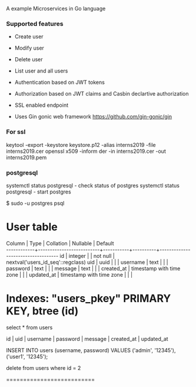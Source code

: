 A example Microservices in Go language

### Supported features ###
- Create user
- Modify user
- Delete user
- List user and all users

- Authentication based on JWT tokens
- Authorization based on JWT claims and Casbin declartive authorization
- SSL enabled endpoint

- Uses Gin gonic web framework https://github.com/gin-gonic/gin


### For ssl ####

keytool -export -keystore keystore.p12 -alias interns2019 -file interns2019.cer
openssl x509 -inform der -in interns2019.cer -out interns2019.pem

### postgresql ####
systemctl status postgresql - check status of postgres
systemctl status postgresql - start postgres

$ sudo -u postgres psql

User table
==========
   Column   |           Type           | Collation | Nullable |              Default              
------------+--------------------------+-----------+----------+-----------------------------------
 id         | integer                  |           | not null | nextval('users_id_seq'::regclass)
 uid        | uuid                     |           |          | 
 username   | text                     |           |          | 
 password   | text                     |           |          | 
 message    | text                     |           |          | 
 created_at | timestamp with time zone |           |          | 
 updated_at | timestamp with time zone |           |          | 

Indexes:
    "users_pkey" PRIMARY KEY, btree (id)
===========

select * from users

id | uid | username | password | message | created_at | updated_at 
 
INSERT INTO users (username, password) VALUES
  ('admin', '12345'),
  ('user1', '12345');

delete from users where id = 2

==========================